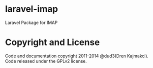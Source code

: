 laravel-imap
============

Laravel Package for IMAP


Copyright and License
=====================
Code and documentation copyright 2011-2014 @dud3(Dren Kajmakci). Code released under the GPLv2 license. 

